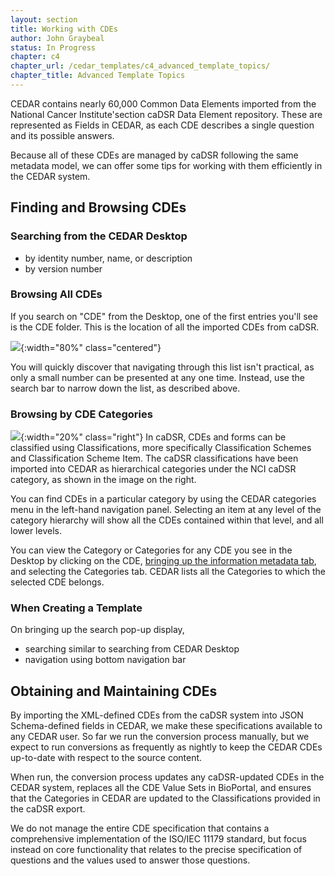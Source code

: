 ```yaml
---
layout: section
title: Working with CDEs
author: John Graybeal
status: In Progress
chapter: c4
chapter_url: /cedar_templates/c4_advanced_template_topics/
chapter_title: Advanced Template Topics
---
```

CEDAR contains nearly 60,000 Common Data Elements imported from the National Cancer Institute'section caDSR Data Element repository. These are represented as Fields in CEDAR, as each CDE
describes a single question and its possible answers.

Because all of these CDEs are managed by caDSR following the same metadata model, we can offer some tips for working with them efficiently in the CEDAR system.

## **Finding and Browsing CDEs** 

### Searching from the CEDAR Desktop

- by identity number, name, or description
- by version number 

### Browsing All CDEs

If you search on "CDE" from the Desktop, one of the first entries you'll see is the CDE folder.
This is the location of all the imported CDEs from caDSR.

![](https://github.com/metadatacenter/cedar-manual/raw/master/docs/assets/imgs/cde-folder-20191212.png){:width="80%" class="centered"}

You will quickly discover that navigating through this list isn't practical, as only a small 
number can be presented at any one time. Instead, use the search bar to narrow down the list, 
as described above.

### Browsing by CDE Categories

![](https://github.com/metadatacenter/cedar-manual/raw/master/docs/assets/imgs/category-dropdown-20191212.png){:width="20%" class="right"}
In caDSR, CDEs and forms can be classified using Classifications, more specifically 
Classification Schemes and Classification Scheme Item. The caDSR classifications have been
imported into CEDAR as hierarchical categories under the NCI caDSR category, 
as shown in the image on the right. 

You can find CDEs in a particular category by using the CEDAR categories menu 
in the left-hand navigation panel. Selecting an item at any level of the category
hierarchy will show all the CDEs contained within that level, and all lower levels.

You can view the Category or Categories for any CDE you see in the Desktop by clicking on
the CDE, [bringing up the information metadata tab](https://metadatacenter.github.io/cedar-manual/cedar_templates/basic_topics/a3_viewing_resource_metadatda/), and selecting the Categories tab.
CEDAR lists all the Categories to which the selected CDE belongs.

### When Creating a Template

On bringing up the search pop-up display,
- searching similar to searching from CEDAR Desktop
- navigation using bottom navigation bar

## **Obtaining and Maintaining CDEs**

By importing the XML-defined CDEs from the caDSR system into JSON Schema-defined fields in CEDAR, 
we make these specifications available to any CEDAR user. 
So far we run the conversion process manually, 
but we expect to run conversions as frequently as nightly 
to keep the CEDAR CDEs up-to-date with respect to the source content.

When run, the conversion process updates any caDSR-updated CDEs in the CEDAR system, 
replaces all the CDE Value Sets in BioPortal, and 
ensures that the Categories in CEDAR are updated to the Classifications 
provided in the caDSR export. 

We do not manage the entire CDE specification that contains a comprehensive implementation of the ISO/IEC 11179 standard, but focus instead on core functionality that relates to the precise specification of questions and the values used to answer those questions.







